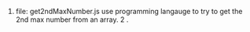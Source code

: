 
1. file: get2ndMaxNumber.js
	use programming langauge to try to get the 2nd max number from an array. 
2
.